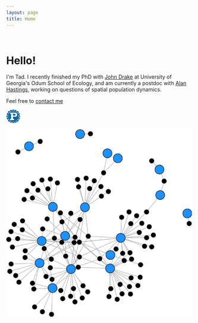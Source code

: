 ```yaml
---
layout: page
title: Home
---
```



<br/>

<div class="pure-u-1-2 copy landing" markdown="1">

# Hello!

I'm Tad. I recently finished my PhD with [John Drake](https://daphnia.ecology.uga.edu/drakelab/) at University of Georgia's Odum School of Ecology, and am currently a postdoc with [Alan Hastings](http://two.ucdavis.edu/~me/), working on questions of spatial population dynamics.

Feel free to [contact me](mailto:tdallas@uga.edu)


<div class="btn-group">

<a class="btn" href="resources/DallasCV.pdf"><i style="color:DimGray" class="fa fa-file-text-o fa-2x"></i></a>

<a class="btn" href="https://github.com/taddallas" ><i style="color:DimGray" class="fa fa-github fa-2x"></i></a>

<a class="btn" href="https://scholar.google.com/citations?user=baoGwQ0AAAAJ&hl=en" ><i style="color:DimGray" class="ai ai-google-scholar ai-2x"></i></a>

<a class="btn" href="http://orcid.org/0000-0003-3328-9958" ><i style="color:DimGray" class="ai ai-orcid ai-2x"></i></a>

<a class="btn" href="https://publons.com/author/904038/tad-dallas#profile" ><img src="resources/publons.png"></img></a>

<a class="btn" href="http://stackoverflow.com/users/4190082/tad-dallas"><i style="color:DimGray" class="fa fa-stack-overflow fa-2x"></i></a>
</div>
</div>


<div class="pure-u-1-2 copy" markdown="1">
<img src ="img/lakeErie.png" width="500">
</div>


<br/>
<br/>
<br/>
